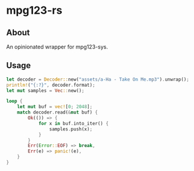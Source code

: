# mpg123-rs

## About
An opinionated wrapper for mpg123-sys.

## Usage
```rust
let decoder = Decoder::new("assets/a-Ha - Take On Me.mp3").unwrap();
println!("{:?}", decoder.format);
let mut samples = Vec::new();

loop {
    let mut buf = vec![0; 2048];
    match decoder.read(&mut buf) {
        Ok(()) => {
            for x in buf.into_iter() {
                samples.push(x);
            }
        }
        Err(Error::EOF) => break,
        Err(e) => panic!(e),
    }
}
```